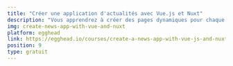 ```yaml
---
title: "Créer une application d'actualités avec Vue.js et Nuxt"
description: "Vous apprendrez à créer des pages dynamiques pour chaque section de votre application et à charger, stocker, afficher, filtrer et styliser les données. Le résultat final sera une application d'actualités avec plusieurs pages de catégories, des commentaires pour chaque section et des pages utilisateur."
img: create-news-app-with-vue-and-nuxt
platform: egghead
link: https://egghead.io/courses/create-a-news-app-with-vue-js-and-nuxt
position: 9
type: gratuit
---
```

